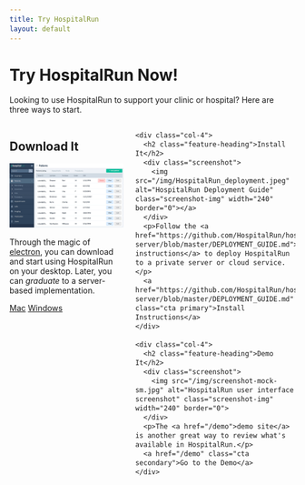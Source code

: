 ```yaml
---
title: Try HospitalRun
layout: default
---
```


<div class="tryit-hero">
  <h1 class="hero-heading">Try HospitalRun Now!</h1>
  <p>Looking to use HospitalRun to support your clinic or hospital? Here are three ways to start.</p>
</div>

<div class="tryit-content">
  <div class="columns">
    <div class="col-4">
      <h2 class="feature-heading">Download It</h2>
      <div class="screenshot">
        <img src="/img/screenshot-mock-sm.jpg" alt="HospitalRun user interface screenshot" class="screenshot-img" width="240" border="0">
      </div>
      <p>Through the magic of <a href="http://electron.atom.io" target="_blank">electron</a>, you can download and start using HospitalRun on your desktop. Later, you can <em>graduate</em> to a server-based implementation.</p>
      <a href="https://releases.hospitalrun.io/updates/macos/HospitalRun.dmg" class="cta primary">Mac</a>
      <a href="https://releases.hospitalrun.io/updates/win32/HospitalRun.exe" class="cta secondary">Windows</a>
    </div>

    <div class="col-4">
      <h2 class="feature-heading">Install It</h2>
      <div class="screenshot">
        <img src="/img/HospitalRun_deployment.jpeg" alt="HospitalRun Deployment Guide" class="screenshot-img" width="240" border="0"></a>
      </div>
      <p>Follow the <a href="https://github.com/HospitalRun/hospitalrun-server/blob/master/DEPLOYMENT_GUIDE.md">installation instructions</a> to deploy HospitalRun to a private server or cloud service.</p>
      <a href="https://github.com/HospitalRun/hospitalrun-server/blob/master/DEPLOYMENT_GUIDE.md" class="cta primary">Install Instructions</a>
    </div>

    <div class="col-4">
      <h2 class="feature-heading">Demo It</h2>
      <div class="screenshot">
        <img src="/img/screenshot-mock-sm.jpg" alt="HospitalRun user interface screenshot" class="screenshot-img" width="240" border="0">
      </div>
      <p>The <a href="/demo">demo site</a> is another great way to review what's available in HospitalRun.</p>
      <a href="/demo" class="cta secondary">Go to the Demo</a>
    </div>
  </div>
</div>
